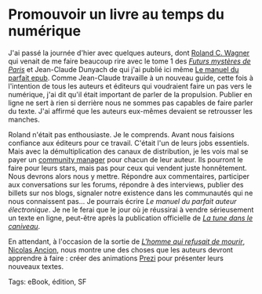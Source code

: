 # Promouvoir un livre au temps du numérique

J'ai passé la journée d'hier avec quelques auteurs, dont [Roland C. Wagner](http://fr.wikipedia.org/wiki/Roland_Charles_Wagner) qui venait de me faire beaucoup rire avec le tome 1 des [*Futurs mystères de Paris*](http://www.amazon.fr/futurs-mystères-Paris-balle-néant/dp/2290008168/) et Jean-Claude Dunyach de qui j'ai publié ici même [Le manuel du parfait epub](http://blog.tcrouzet.com/2010/10/04/texte-vers-epub/). Comme Jean-Claude travaille à un nouveau guide, cette fois à l'intention de tous les auteurs et éditeurs qui voudraient faire un pas vers le numérique, j'ai dit qu'il était important de parler de la propulsion. Publier en ligne ne sert à rien si derrière nous ne sommes pas capables de faire parler du texte. J'ai affirmé que les auteurs eux-mêmes devaient se retrousser les manches.

Roland n'était pas enthousiaste. Je le comprends. Avant nous faisions confiance aux éditeurs pour ce travail. C'était l'un de leurs jobs essentiels. Mais avec la démultiplication des canaux de distribution, je les vois mal se payer un [community manager](http://blog.tcrouzet.com/2010/09/16/les-community-managers-sont-des-putes/) pour chacun de leur auteur. Ils pourront le faire pour leurs stars, mais pas pour ceux qui vendent juste honnêtement. Nous devrons alors nous y mettre. Répondre aux commentaires, participer aux conversations sur les forums, répondre à des interviews, publier des billets sur nos blogs, signaler notre existence dans les communautés qui ne nous connaissent pas... Je pourrais écrire *Le manuel du parfait auteur électronique*. Je ne le ferai que le jour où je réussirai à vendre sérieusement un texte en ligne, peut-être après la publication officielle de [*La tune dans le caniveau*](http://blog.tcrouzet.com/tune-caniveau/).

En attendant, à l'occasion de la sortie de [*L'homme qui refusait de mourir*](http://www.amazon.fr/Lhomme-refusait-mourir-Nicolas-Ancion/dp/2914563574/), [Nicolas Ancion](http://ancion.hautetfort.com/archive/2010/10/15/l-homme-qui-refusait-de-mourir-bande-annonce.html), nous montre une des choses que les auteurs devront apprendre à faire : créer des animations [Prezi](http://prezi.com/) pour présenter leurs nouveaux textes.



Tags: eBook, édition, SF